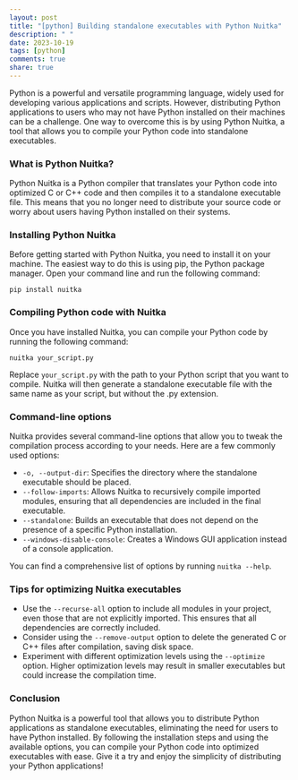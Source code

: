 ```yaml
---
layout: post
title: "[python] Building standalone executables with Python Nuitka"
description: " "
date: 2023-10-19
tags: [python]
comments: true
share: true
---
```


Python is a powerful and versatile programming language, widely used for developing various applications and scripts. However, distributing Python applications to users who may not have Python installed on their machines can be a challenge. One way to overcome this is by using Python Nuitka, a tool that allows you to compile your Python code into standalone executables.

### What is Python Nuitka?

Python Nuitka is a Python compiler that translates your Python code into optimized C or C++ code and then compiles it to a standalone executable file. This means that you no longer need to distribute your source code or worry about users having Python installed on their systems.

### Installing Python Nuitka

Before getting started with Python Nuitka, you need to install it on your machine. The easiest way to do this is using pip, the Python package manager. Open your command line and run the following command:

```
pip install nuitka
```

### Compiling Python code with Nuitka

Once you have installed Nuitka, you can compile your Python code by running the following command:

```
nuitka your_script.py
```

Replace `your_script.py` with the path to your Python script that you want to compile. Nuitka will then generate a standalone executable file with the same name as your script, but without the .py extension.

### Command-line options

Nuitka provides several command-line options that allow you to tweak the compilation process according to your needs. Here are a few commonly used options:

- `-o, --output-dir`: Specifies the directory where the standalone executable should be placed.
- `--follow-imports`: Allows Nuitka to recursively compile imported modules, ensuring that all dependencies are included in the final executable.
- `--standalone`: Builds an executable that does not depend on the presence of a specific Python installation.
- `--windows-disable-console`: Creates a Windows GUI application instead of a console application.

You can find a comprehensive list of options by running `nuitka --help`.

### Tips for optimizing Nuitka executables

- Use the `--recurse-all` option to include all modules in your project, even those that are not explicitly imported. This ensures that all dependencies are correctly included.
- Consider using the `--remove-output` option to delete the generated C or C++ files after compilation, saving disk space.
- Experiment with different optimization levels using the `--optimize` option. Higher optimization levels may result in smaller executables but could increase the compilation time.

### Conclusion

Python Nuitka is a powerful tool that allows you to distribute Python applications as standalone executables, eliminating the need for users to have Python installed. By following the installation steps and using the available options, you can compile your Python code into optimized executables with ease. Give it a try and enjoy the simplicity of distributing your Python applications!